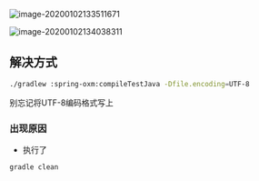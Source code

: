![image-20200102133511671](assets/image-20200102133511671.png)



![image-20200102134038311](assets/image-20200102134038311.png)





## 解决方式

```sh
./gradlew :spring-oxm:compileTestJava -Dfile.encoding=UTF-8
```

别忘记将UTF-8编码格式写上



### 出现原因

- 执行了

```shell
gradle clean
```

